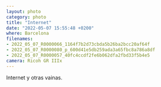 ```yaml
---
layout: photo
category: photo
title: "Internet"
date: "2022-05-07 15:55:48 +0200"
where: Barcelona
filenames: 
- 2022_05_07_R0000066_1164f7b2d73cbda5b26ba2bcc20af64f
- 2022_05_07_R0000080_p_600d41e5db259ada3a65fbc8a786a8df
- 2022_05_07_R0000057_40fc4ccdf2fe6b062dfa2fbd33f5b4e5
camera: Ricoh GR IIIx
---
```

Internet y otras vainas.
